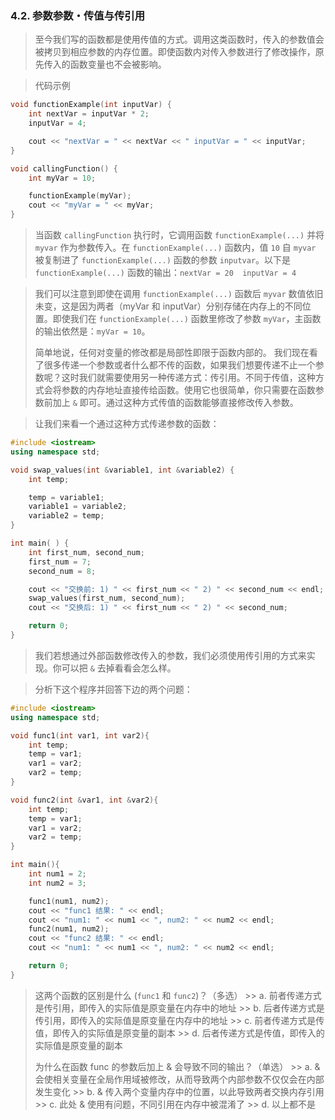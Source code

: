
### 4.2. 参数参数・传值与传引用
> 至今我们写的函数都是使用传值的方式。调用这类函数时，传入的参数值会被拷贝到相应参数的内存位置。即使函数内对传入参数进行了修改操作，原先传入的函数变量也不会被影响。

> 代码示例
```cpp
void functionExample(int inputVar) {
    int nextVar = inputVar * 2;
    inputVar = 4;

    cout << "nextVar = " << nextVar << " inputVar = " << inputVar;
}

void callingFunction() {
    int myVar = 10;

    functionExample(myVar);
    cout << "myVar = " << myVar;
}
```

> 当函数 `callingFunction` 执行时，它调用函数 `functionExample(...)` 并将 `myvar` 作为参数传入。在 `functionExample(...)` 函数内，值 `10` 自 `myvar` 被复制进了 `functionExample(...)` 函数的参数 `inputvar`。以下是 `functionExample(...)` 函数的输出：`nextVar = 20  inputVar = 4`

> 我们可以注意到即使在调用 `functionExample(...)` 函数后 `myvar` 数值依旧未变，这是因为两者（myVar 和 inputVar）分别存储在内存上的不同位置。即使我们在 `functionExample(...)` 函数里修改了参数 `myVar`，主函数的输出依然是：`myVar = 10`。
>
> 简单地说，任何对变量的修改都是局部性即限于函数内部的。
> 我们现在看了很多传递一个参数或者什么都不传的函数，如果我们想要传递不止一个参数呢？这时我们就需要使用另一种传递方式：传引用。不同于传值，这种方式会将参数的内存地址直接传给函数。使用它也很简单，你只需要在函数参数前加上 `&` 即可。通过这种方式传值的函数能够直接修改传入参数。

> 让我们来看一个通过这种方式传递参数的函数：
```cpp
#include <iostream>
using namespace std;

void swap_values(int &variable1, int &variable2) {
    int temp;

    temp = variable1;
    variable1 = variable2;
    variable2 = temp;
}

int main( ) {
    int first_num, second_num;
    first_num = 7;
    second_num = 8;

    cout << "交换前: 1) " << first_num << " 2) " << second_num << endl;
    swap_values(first_num, second_num);
    cout << "交换后: 1) " << first_num << " 2) " << second_num;

    return 0;
}
```

> 我们若想通过外部函数修改传入的参数，我们必须使用传引用的方式来实现。你可以把 `&` 去掉看看会怎么样。

> 分析下这个程序并回答下边的两个问题：
```cpp
#include <iostream>
using namespace std;

void func1(int var1, int var2){
    int temp;
    temp = var1;
    var1 = var2;
    var2 = temp;
}

void func2(int &var1, int &var2){
    int temp;
    temp = var1;
    var1 = var2;
    var2 = temp;
}

int main(){
    int num1 = 2;
    int num2 = 3;

    func1(num1, num2);
    cout << "func1 结果: " << endl;
    cout << "num1: " << num1 << ", num2: " << num2 << endl;
    func2(num1, num2);
    cout << "func2 结果: " << endl;
    cout << "num1: " << num1 << ", num2: " << num2 << endl;

    return 0;
}
```

> 这两个函数的区别是什么 (`func1` 和 `func2`)？（多选）
    >> a. 前者传递方式是传引用，即传入的实际值是原变量在内存中的地址
    >> b. 后者传递方式是传引用，即传入的实际值是原变量在内存中的地址
    >> c. 前者传递方式是传值，即传入的实际值是原变量的副本
    >> d. 后者传递方式是传值，即传入的实际值是原变量的副本
>
> 为什么在函数 func 的参数后加上 & 会导致不同的输出？（单选）
    >> a. & 会使相关变量在全局作用域被修改，从而导致两个内部参数不仅仅会在内部发生变化
    >> b. & 传入两个变量内存中的位置，以此导致两者交换内存引用
    >> c. 此处 & 使用有问题，不同引用在内存中被混淆了
    >> d. 以上都不是
